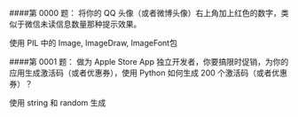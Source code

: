 ####第 0000 题： 将你的 QQ 头像（或者微博头像）右上角加上红色的数字，类似于微信未读信息数量那种提示效果。

使用 PIL 中的 Image, ImageDraw, ImageFont包

####第 0001 题： 做为 Apple Store App 独立开发者，你要搞限时促销，为你的应用生成激活码（或者优惠券），使用 Python 如何生成 200 个激活码（或者优惠券）？

使用 string 和 random 生成